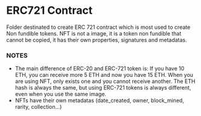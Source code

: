 # ERC721 Contract
Folder destinated to create ERC 721 contract which is most used to create Non fundible tokens. NFT is not a image, it is a token non fundible that cannot be copied, it has their own properties, signatures and metadatas.

### NOTES
- The main difference of ERC-20 and ERC-721 token is: If you have 10 ETH, you can receive more 5 ETH and now you have 15 ETH. When you are using NFT, only exists one and you cannot receive another. The ETH hash is always the same, but using ERC-721 tokens is always different, even when you use the same image.
- NFTs have their own metadatas (date_created, owner, block_mined, rarity, collection...)
